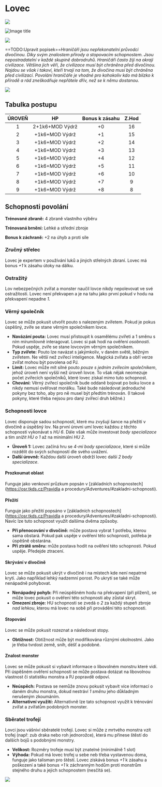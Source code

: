 # Lovec

<img src="/assets/sep_line.png"/>

![Image title](/assets/OW/classes/Hunter.png)

<img src="/assets/sep_line.png"/>

==TODO:Upravit popisek==*Hraničáři jsou nepřekonatelní průvodci divočinou. Díky svým znalostem přírody a stopovacím schopnostem. Jsou nepostradatelní v každé skupině dobrodruhů. Hraničáři často žijí na okraji civilizace. Většina jich věří, že civilizace musí být chráněna před divočinou. Najdou se však i takoví, kteří trvají na tom, že divočina musí být chráněna před civilizací. Povolání hraničáře je vhodné pro kohokoliv kdo má blízko k přírodě a rád zneškodňuje nepřátele dřív, než se k němu dostanou.*

<img src="/assets/sep_line.png"/>

## Tabulka postupu

| ÚROVEŇ |       HP        | Bonus k zásahu | Z.Hod |
| :----: | :-------------: | :------------: | :---: |
|   1    | 2+1k6+MOD Výdrž |       +0       |  16   |
|   2    | +1k6+MOD Výdrž  |       +1       |  15   |
|   3    | +1k6+MOD Výdrž  |       +2       |  14   |
|   4    | +1k6+MOD Výdrž  |       +3       |  13   |
|   5    | +1k6+MOD Výdrž  |       +4       |  12   |
|   6    | +1k6+MOD Výdrž  |       +5       |  11   |
|   7    | +1k6+MOD Výdrž  |       +6       |  10   |
|   8    | +1k6+MOD Výdrž  |       +7       |   9   |
|   9    | +1k6+MOD Výdrž  |       +8       |   8   |

## Schopnosti povolání

**Trénované zbraně:** 4 zbraně vlastního výběru

**Trénovaná brnění:** Lehké a střední zbroje

**Bonus k záchraně:** +2 na úhyb a proti síle

### Zručný střelec

Lovec je expertem v používání luků a jiných střelných zbraní. Lovec má bonus *+1* k zásahu útoky na dálku.

### Ostražitý

Lov nebezpečných zvířat a monster naučil lovce nikdy nepolevovat ve své ostražitosti. Lovec není překvapen a je na tahu jako první pokud v hodu na překvapení nepadne *1*.

### Věrný společník

Lovec se může pokusit utvořit pouto s nalezeným zvířetem. Pokud je pokus úspěšný, zvíře se stane věrným společníkem lovce.

- **Navázání pouta:** Lovec musí přistoupit k osamělému zvířeti a 1 směnu s ním mírumilovně interagovat. Lovec si pak hodí na ověření *osobnosti*. Pokud uspěje, zvíře se stane lovcovým věrným společníkem.
- **Typ zvířete:** Pouto lze navázat s jakýmkoliv, v daném světě, běžným zvířetem. Ne větší než zvířecí inteligence. Magická zvířata a obří verze zvířat mohou být povolena od PJ.
- **Limit:** Lovec může mít silné pouto *pouze s jedním zvířecím společníkem*, jehož úroveň není vyšší než úroveň lovce. To však nějak neomezuje počet zvířecích společníků, které lovec získal mimo tuto schopnost.
- **Chování:** Věrný zvířecí společník bude oddaně bojovat po boku lovce a nikdy nemusí ověřovat morálku. Také bude následovat jednoduché pokyny bez toho, aby pro ně musel být předtím trénován. (I takové pokyny, které třeba nejsou pro daný zvířecí druh běžné.)

### Schopnosti lovce

Lovec disponuje sadou schopností, které mu zvyšují šance na přežití v divočině a úspěšný lov. Na první úrovni umí lovec každou z těchto schopností vykonávat s *HU 6*. Dále však může investovat *body specializace* a tím *snížit HU o 1* až na minimální *HU 2*.

- **Úroveň 1:** Lovec začíná hru se *4-mi body specializace*, které si může rozdělit do svých schopností dle svého uvážení.
- **Další úrovně:** Každou další úroveň obdrží lovec další *2 body specializace*.

#### Prozkoumat oblast

Funguje jako venkovní průzkum popsán v [základních schopnostech](https://osr.tkds.cz/Pravidla a procedury/Adventures/#zakladni-schopnosti).

#### Přežití

Funguje jako přežití popsáno v [základních schopnostech](https://osr.tkds.cz/Pravidla a procedury/Adventures/#zakladni-schopnosti). Navíc lze tuto schopnost využít dalšíma dvěma způsoby.

- **Při přenocování v divočině:** může postava vybrat 1 potřebu, kterou sama obstará. Pokud pak uspěje v ověření této schopnosti, potřeba je úspěšně obstarána.
- **Při ztrátě směru:** může postava hodit na ověření této schopnosti. Pokud uspěje. Předejde ztracení.

#### Skrývání v divočině

Lovec se může pokusit ukrýt v divočině i na místech kde není nepatrné krytí. Jako například lehký nadzemní porost. Po ukrytí se také může nenápadně pohybovat.

- **Nenápadný pohyb:** Při neúspěšném hodu na překvapení (při plížení), se může lovec pokusit o ověření této schopnosti aby zůstal skryt.
- **Omezení zbroje:** HU schopnosti se zvedá o *2* za každý stupeň zbroje *nad lehkou*, kterou má lovec na sobě při provádění této schopnosti.

#### Stopování

Lovec se může pokusit rozeznat a následovat stopy.

- **Obtížnost:** Obtížnost může být modifikována různými okolnostmi. Jako je třeba tvrdost země, sníh, déšť a podobné.

#### Znalost monster

Lovec se může pokusit si vybavit informace o libovolném monstru které vidí. Při úspěšném ověření schopnosti se může postava dotázat na libovolnou vlastnost či statistiku monstra a PJ popravdě odpoví.

- **Neúspěch:** Postava se nemůže znovu pokusit vybavit více informací o daném druhu monstra, dokud nestráví *1 směnu* jeho důkladným nerušeným zkoumáním.
- **Alternativní využití:** Alternativně lze tato schopnost využít k trénování zvířat a zvířatům podobných monster.

### Sběratel trofejí

Lovci jsou vášniví sběratelé trofejí. Lovec si může z mrtvého monstra vzít trofej (např: zub draka nebo roh jednorožce), která mu přinese štěstí do dalších bojů s podobnými monstry.

- **Velikost:** Rozměry trofeje musí být znatelné (minimálně 1 slot)
- **Výhoda:** Pokud má lovec trofej u sebe neb třeba vystavenou doma, funguje jako talisman pro štěstí. Lovec získává bonus *+1* k zásahu a poškození a také bonus *+1* k záchranným hodům proti monstrům stejného druhu a jejich schopnostem (nesčítá se).

<img src="/assets/sep_line.png"/>
